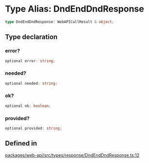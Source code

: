 # Type Alias: DndEndDndResponse

```ts
type DndEndDndResponse: WebAPICallResult & object;
```

## Type declaration

### error?

```ts
optional error: string;
```

### needed?

```ts
optional needed: string;
```

### ok?

```ts
optional ok: boolean;
```

### provided?

```ts
optional provided: string;
```

## Defined in

[packages/web-api/src/types/response/DndEndDndResponse.ts:12](https://github.com/slackapi/node-slack-sdk/blob/main/packages/web-api/src/types/response/DndEndDndResponse.ts#L12)
